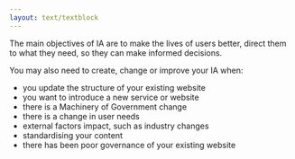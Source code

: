 ```yaml
---
layout: text/textblock
---
```

The main objectives of IA are to make the lives of users better, direct them to what they need, so they can make informed decisions.

You may also need to create, change or improve your IA when:
- you update the structure of your existing website
- you want to introduce a new service or website
- there is a Machinery of Government change
- there is a change in user needs
- external factors impact, such as industry changes
- standardising your content
- there has been poor governance of your existing website
